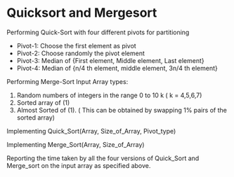 # Quicksort and Mergesort
Performing Quick-Sort with four different pivots for partitioning
- Pivot-1: Choose the first element as pivot
- Pivot-2: Choose randomly the pivot element
- Pivot-3: Median of {First element, Middle element, Last element}
- Pivot-4: Median of {n/4 th element, middle element, 3n/4 th element}
 
Performing Merge-Sort
Input Array types:
1. Random numbers of integers in the range 0 to 10 k ( k = 4,5,6,7)
2. Sorted array of (1)
3. Almost Sorted of (1). ( This can be obtained by swapping 1% pairs of the sorted array)

Implementing Quick_Sort(Array, Size_of_Array, Pivot_type)

Implementing Merge_Sort(Array, Size_of_Array)

Reporting the time taken by all the four versions of Quick_Sort and Merge_sort on the input array as specified above.
